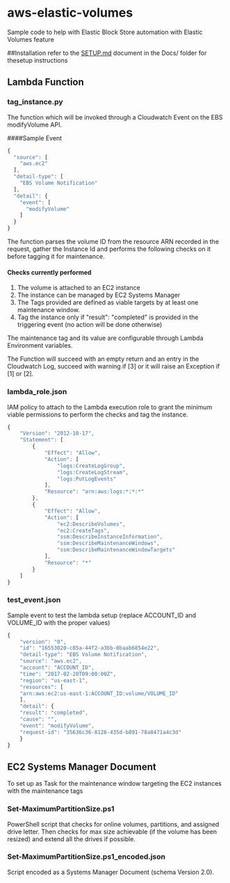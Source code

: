 # aws-elastic-volumes
Sample code to help with Elastic Block Store automation with Elastic Volumes feature

##Installation
refer to the [SETUP.md](Docs/SETUP.md) document in the Docs/ folder for thesetup instructions

## Lambda Function
### tag_instance.py
The function which will be invoked through a Cloudwatch Event on the EBS modifyVolume API.

####Sample Event

```javascript
{
  "source": [
    "aws.ec2"
  ],
  "detail-type": [
    "EBS Volume Notification"
  ],
  "detail": {
    "event": [
      "modifyVolume"
    ]
  }
}
```

The function parses the volume ID from the resource ARN recorded in the request, gather the Instance Id and performs the following checks on it before tagging it for maintenance.
#### Checks currently performed
1. The volume is attached to an EC2 instance
2. The instance can be managed by EC2 Systems Manager
3. The Tags provided are defined as viable targets by at least one maintenance window.
4. Tag the instance only if "result": "completed" is provided in the triggering event (no action will be done otherwise) 

The maintenance tag and its value are configurable through Lambda Environment variables.

The Function will succeed with an empty return and an entry in the Cloudwatch Log, succeed with warning if [3] or it will raise an Exception if [1] or [2].

### lambda_role.json
IAM policy to attach to the Lambda execution role to grant the minimum viable permissions to perform the checks and tag the instance.

```javascript
{
    "Version": "2012-10-17",
    "Statement": [
        {
            "Effect": "Allow",
            "Action": [
                "logs:CreateLogGroup",
                "logs:CreateLogStream",
                "logs:PutLogEvents"
            ],
            "Resource": "arn:aws:logs:*:*:*"
        },
        {
            "Effect": "Allow",
            "Action": [
                "ec2:DescribeVolumes",
                "ec2:CreateTags",
                "ssm:DescribeInstanceInformation",
                "ssm:DescribeMaintenanceWindows",
                "ssm:DescribeMaintenanceWindowTargets"
            ],
            "Resource": "*"
        }
    ]
}
```
### test_event.json
Sample event to test the lambda setup (replace ACCOUNT\_ID and VOLUME\_ID with the proper values)

```javascript
{
    "version": "0",
    "id": "16553020-c85a-44f2-a3bb-0baab6854e22",
    "detail-type": "EBS Volume Notification",
    "source": "aws.ec2",
    "account": "ACCOUNT_ID",
    "time": "2017-02-20T09:00:00Z",
    "region": "us-east-1",
    "resources": [
    "arn:aws:ec2:us-east-1:ACCOUNT_ID:volume/VOLUME_ID"
    ],
    "detail": {
    "result": "completed",
    "cause": "",
    "event": "modifyVolume",
    "request-id": "35636c36-8126-435d-b891-78a8471a4c3d"
    }
}
```

## EC2 Systems Manager Document
To set up as Task for the maintenance window targeting the EC2 instances with the maintenance tags 

### Set-MaximumPartitionSize.ps1
PowerShell script that checks for online volumes, partitions, and assigned drive letter. Then checks for max size achievable (if the volume has been resized) and extend all the drives if possible.

### Set-MaximumPartitionSize.ps1_encoded.json
Script encoded as a Systems Manager Document (schema Version 2.0).



